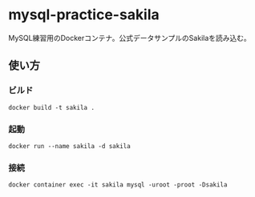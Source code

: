 # mysql-practice-sakila
MySQL練習用のDockerコンテナ。公式データサンプルのSakilaを読み込む。

## 使い方

### ビルド
`docker build -t sakila .`

### 起動
`docker run --name sakila -d sakila`

### 接続
`docker container exec -it sakila mysql -uroot -proot -Dsakila`
